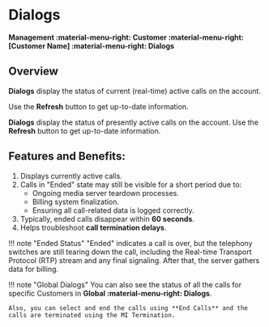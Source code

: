 # Dialogs

**Management :material-menu-right: Customer :material-menu-right: [Customer Name] :material-menu-right: Dialogs**

## Overview

**Dialogs** display the status of current (real-time) active calls on the account.

Use the **Refresh** button to get up-to-date information.

**Dialogs** display the status of presently active calls on the account. Use the **Refresh** button to get up-to-date information.

## Features and Benefits:

1. Displays currently active calls.
2. Calls in "Ended" state may still be visible for a short period due to:
   + Ongoing media server teardown processes.
   + Billing system finalization.
   + Ensuring all call-related data is logged correctly.
3. Typically, ended calls disappear within **60 seconds**.
4. Helps troubleshoot **call termination delays**.

!!! note "Ended Status"
    "Ended" indicates a call is over, but the telephony switches are still tearing down the call, including the Real-time Transport Protocol (RTP) stream and any final signaling. After that, the server gathers data for billing.

!!! note "Global Dialogs"
    You can also see the status of all the calls for specific Customers in **Global :material-menu-right: Dialogs**.

    Also, you can select and end the calls using **End Calls** and the calls are terminated using the MI Termination.
